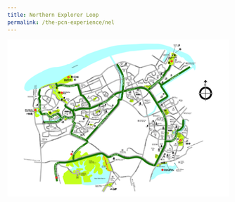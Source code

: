 ```yaml
---
title: Northern Explorer Loop
permalink: /the-pcn-experience/nel
---
```

![Alt text for image on Isomer site](/images/Northern%20Explorer%20Loop-01.jpg)